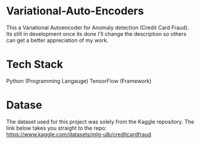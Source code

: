 # Variational-Auto-Encoders
This a Variational Autoencoder for Anomaly detection (Credit Card Fraud). Its still in development once its done I'll change the description so others can get a better appreciation of my work.

# Tech Stack
Python (Programming Langauge)
TensorFlow (Framework)

# Datase
The dataset used for this project was solely from the Kaggle repository. The link below takes you straight to the repo:
https://www.kaggle.com/datasets/mlg-ulb/creditcardfraud.
